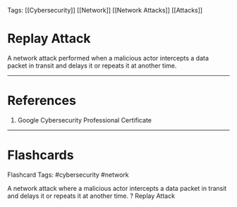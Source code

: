 Tags: [[Cybersecurity]] [[Network]] [[Network Attacks]] [[Attacks]]
# Replay Attack

A network attack performed when a malicious actor intercepts a data packet in transit and delays it or repeats it at another time.

---
# References

1. Google Cybersecurity Professional Certificate

---
# Flashcards

Flashcard Tags: #cybersecurity #network 

A network attack where a malicious actor intercepts a data packet in transit and delays it or repeats it at another time.
?
Replay Attack